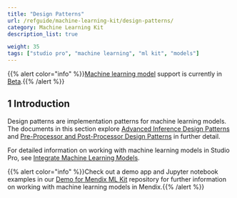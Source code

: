 ```yaml
---
title: "Design Patterns"
url: /refguide/machine-learning-kit/design-patterns/
category: Machine Learning Kit
description_list: true

weight: 35
tags: ["studio pro", "machine learning", "ml kit", "models"]
---
```

{{% alert color="info" %}}[Machine learning model](/refguide/machine-learning-kit/) support is currently in [Beta](/releasenotes/beta-features/).{{% /alert %}}

## 1 Introduction

Design patterns are implementation patterns for machine learning models. The documents in this section explore [Advanced Inference Design Patterns](/refguide/machine-learning-kit/design-patterns/advanced-inference/) and [Pre-Processor and Post-Processor Design Patterns](/refguide/machine-learning-kit/design-patterns/pre-post-processor-patterns/) in further detail.

For detailed information on working with machine learning models in Studio Pro, see [Integrate Machine Learning Models](/refguide/machine-learning-kit/).

{{% alert color="info" %}}Check out a demo app and Jupyter notebook examples in our [Demo for Mendix ML Kit](https://github.com/mendix/mlkit-example-app) repository for further information on working with machine learning models in Mendix.{{% /alert %}}
